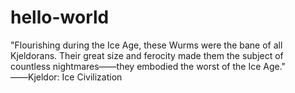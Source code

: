 # hello-world

"Flourishing during the Ice Age, these Wurms were the bane of all Kjeldorans. Their great size and ferocity made them the subject of countless nightmares――they embodied the worst of the Ice Age." 
――Kjeldor: Ice Civilization
